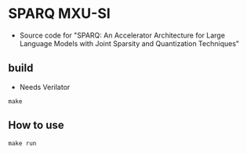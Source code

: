 # SPARQ MXU-SI
* Source code for "SPARQ: An Accelerator Architecture for Large Language Models with Joint Sparsity and Quantization Techniques"

## build
* Needs Verilator
```console
make
```

## How to use
```console
make run
```


